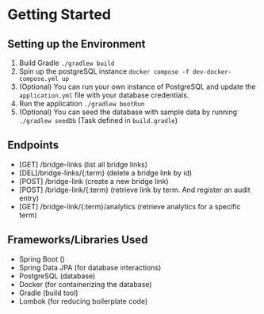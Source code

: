 # Getting Started

## Setting up the Environment
1. Build Gradle `./gradlew build`
2. Spin up the postgreSQL instance  `docker compose -f dev-docker-compose.yml up`
3. (Optional) You can run your own instance of PostgreSQL and update the `application.yml` file with your database credentials.
4. Run the application `./gradlew bootRun`
5. (Optional) You can seed the database with sample data by running `./gradlew seedDb` (Task defined in `build.gradle`)

## Endpoints
- [GET] /bridge-links (list all bridge links)
- [DEL]/bridge-links/{:term} (delete a bridge link by id)
- [POST] /bridge-link (create a new bridge link)
- [POST] /bridge-link/{:term} (retrieve link by term. And register an audit entry)
- [GET] /bridge-link/{:term}/analytics (retrieve analytics for a specific term)


## Frameworks/Libraries Used
- Spring Boot ()
- Spring Data JPA (for database interactions)
- PostgreSQL (database)
- Docker (for containerizing the database)
- Gradle (build tool)
- Lombok (for reducing boilerplate code)


